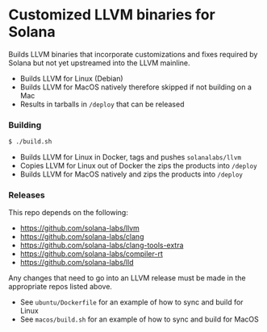 # Customized LLVM binaries for Solana

Builds LLVM binaries that incorporate customizations and fixes required
by Solana but not yet upstreamed into the LLVM mainline.

* Builds LLVM for Linux (Debian)
* Builds LLVM for MacOS natively therefore skipped if not building on a Mac
* Results in tarballs in `/deploy` that can be released

### Building

```bash
$ ./build.sh
```

* Builds LLVM for Linux in Docker, tags and pushes `solanalabs/llvm`
* Copies LLVM for Linux out of Docker the zips the products into `/deploy`
* Builds LLVM for MacOS natively and zips the products into `/deploy`

### Releases

This repo depends on the following:

* https://github.com/solana-labs/llvm
* https://github.com/solana-labs/clang
* https://github.com/solana-labs/clang-tools-extra
* https://github.com/solana-labs/compiler-rt
* https://github.com/solana-labs/lld

Any changes that need to go into an LLVM release must be made in the appropriate repos listed above.

* See `ubuntu/Dockerfile` for an example of how to sync and build for Linux
* See `macos/build.sh` for an example of how to sync and build for MacOS
